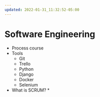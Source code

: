 ```yaml
---
updated: 2022-01-31_11:32:52-05:00
---
```

# Software Engineering
* Process course
* Tools
	* Git
	* Trello
	* Python
	* Django
	* Docker
	* Selenium
* What is SCRUM?
	* 